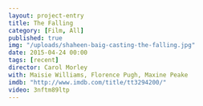 ```yaml
---
layout: project-entry
title: The Falling
category: [Film, All]
published: true
img: "/uploads/shaheen-baig-casting-the-falling.jpg"
date: 2015-04-24 00:00
tags: [recent]
director: Carol Morley
with: Maisie Williams, Florence Pugh, Maxine Peake
imdb: "http://www.imdb.com/title/tt3294200/"
video: 3nftm89ltp
---
```



